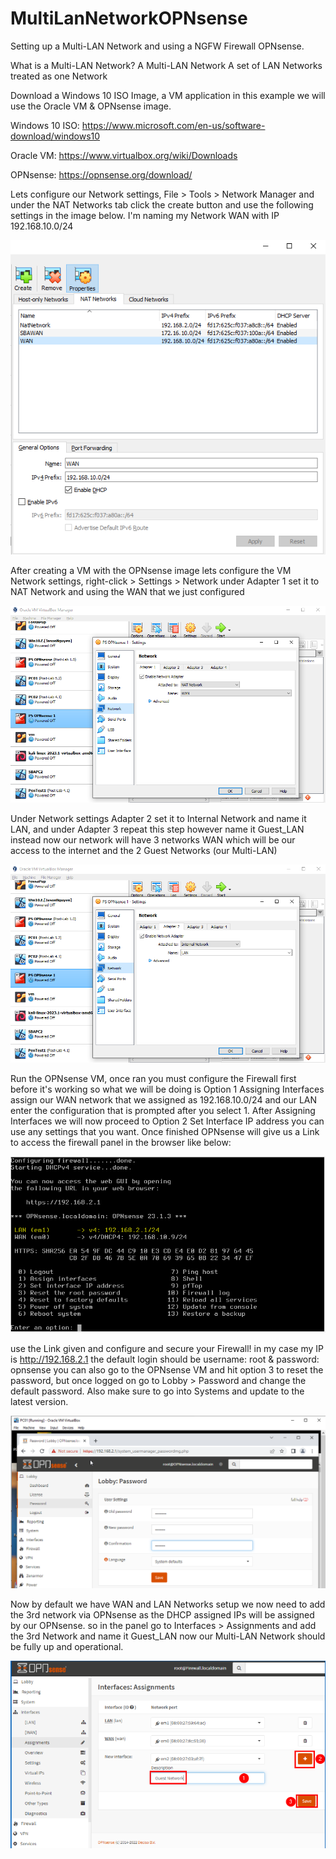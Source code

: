 # MultiLanNetworkOPNsense
Setting up a Multi-LAN Network and using a NGFW Firewall OPNsense.

What is a Multi-LAN Network?
A Multi-LAN Network A set of LAN Networks treated as one Network

Download a Windows 10 ISO Image, a VM application in this example we will use the Oracle VM & OPNsense image.

Windows 10 ISO:
https://www.microsoft.com/en-us/software-download/windows10

Oracle VM:
https://www.virtualbox.org/wiki/Downloads

OPNsense:
https://opnsense.org/download/

Lets configure our Network settings, File > Tools > Network Manager and under the NAT Networks tab click the create button and use the following settings in the image below. I'm naming my Network WAN with IP 192.168.10.0/24

![Screenshot](https://github.com/jasnnh/MultiLanNetworkOPNsense/blob/main/start.PNG)

After creating a VM with the OPNsense image lets configure the VM Network settings, right-click > Settings > Network under Adapter 1 set it to NAT Network and using the WAN that we just configured

![Screenshot](https://github.com/jasnnh/MultiLanNetworkOPNsense/blob/main/2.PNG)

Under Network settings Adapter 2 set it to Internal Network and name it LAN, and under Adapter 3 repeat this step however name it Guest_LAN instead now our network will have 3 networks WAN which will be our access to the internet and the 2 Guest Networks (our Multi-LAN)

![Screenshot](https://github.com/jasnnh/MultiLanNetworkOPNsense/blob/main/3.PNG)

Run the OPNsense VM, once ran you must configure the Firewall first before it's working so what we will be doing is Option 1 Assigning Interfaces assign our WAN network that we assigned as 192.168.10.0/24 and our LAN enter the configuration that is prompted after you select 1. After Assigning Interfaces we will now proceed to Option 2 Set Interface IP address you can use any settings that you want. Once finished OPNsense will give us a Link to access the firewall panel in the browser like below:

![Screenshot](https://github.com/jasnnh/MultiLanNetworkOPNsense/blob/main/image4.png)

use the Link given and configure and secure your Firewall! in my case my IP is http://192.168.2.1 the default login should be username: root & password: opnsense you can also go to the OPNsense VM and hit option 3 to reset the password, but once logged on go to Lobby > Password and change the default password. Also make sure to go into Systems and update to the latest version.

![Screenshot](https://github.com/jasnnh/MultiLanNetworkOPNsense/blob/main/image5.png)

Now by default we have WAN and LAN Networks setup we now need to add the 3rd network via OPNsense as the DHCP assigned IPs will be assigned by our OPNsense. so in the panel go to Interfaces > Assignments and add the 3rd Network and name it Guest_LAN now our Multi-LAN Network should be fully up and operational.

![Screenshot](https://github.com/jasnnh/MultiLanNetworkOPNsense/blob/main/image6.PNG)
